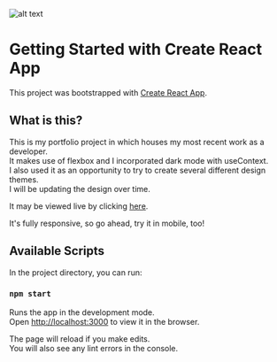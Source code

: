 ![alt text](https://storage.googleapis.com/portfolio-website-content/portfolio-mobile.png)

# Getting Started with Create React App

This project was bootstrapped with [Create React App](https://github.com/facebook/create-react-app).

## What is this?

This is my portfolio project in which houses my most recent work as a developer.\
It makes use of flexbox and I incorporated dark mode with useContext.\
I also used it as an opportunity to try to create several different design themes.\
I will be updating the design over time.

It may be viewed live by clicking [here](https://jonathan-butler.herokuapp.com/).

It's fully responsive, so go ahead, try it in mobile, too!

## Available Scripts

In the project directory, you can run:

### `npm start`

Runs the app in the development mode.\
Open [http://localhost:3000](http://localhost:3000) to view it in the browser.

The page will reload if you make edits.\
You will also see any lint errors in the console.
